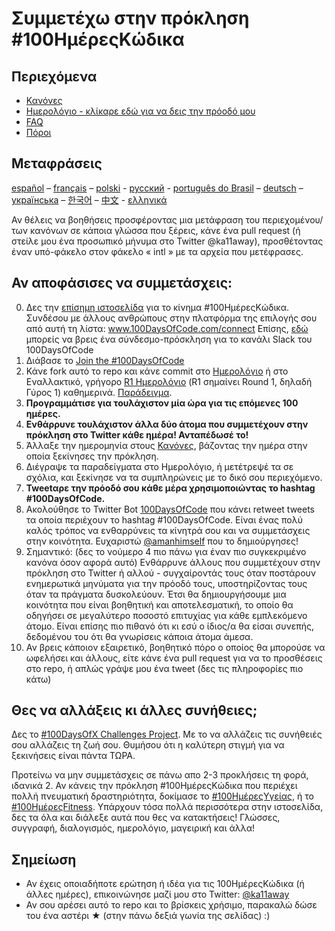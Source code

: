 # Συμμετέχω στην πρόκληση #100ΗμέρεςΚώδικα

## Περιεχόμενα

* [Κανόνες](rules-el.md)
* [Ημερολόγιο - κλίκαρε εδώ για να δεις την πρόοδό μου](log-el.md)
* [FAQ](FAQ-el.md)
* [Πόροι](resources-el.md)

## Μεταφράσεις
[español](/intl/es/README.md) – [français](/intl/fr/FAQ-fr.md) – [polski](/intl/pl/README.md) - [русский](/intl/ru/README-ru.md) - [português do Brasil](/intl/pt-br/LEIAME.md) – [deutsch](/intl/de/README.md) – [українська](/intl/ua/README-ua.md) – [한국어](/intl/ko/README-ko.md) – [中文](/intl/ch/README.md) - [ελληνικά](/intl/el/README.md)

Αν θέλεις να βοηθήσεις προσφέροντας μια μετάφραση του περιεχομένου/των κανόνων σε κάποια γλώσσα που ξέρεις, κάνε ένα pull request (ή στείλε μου ένα προσωπικό μήνυμα στο Twitter @ka11away), προσθέτοντας έναν υπό-φάκελο στον φάκελο « intl » με τα αρχεία που μετέφρασες.

## Αν αποφάσισες να συμμετάσχεις:

0.  Δες την [επίσημη ιστοσελίδα](http://100daysofcode.com/) για το κίνημα #100ΗμέρεςΚώδικα. Συνδέσου με άλλους ανθρώπους στην πλατφόρμα της επιλογής σου από αυτή τη λίστα: www.100DaysOfCode.com/connect
    Επίσης, [εδώ](https://join.slack.com/t/100xcode/shared_invite/enQtNzQwMzIwMzQxODc5LWQwMjU5Mjg0N2ZiMzIzYzJiZmE0YjNiYTBiZDBjNjlkNjBmMTYxNDBmNmE2YmE2YzY4NTgzY2Y5NDQxNWY5ZDM) μπορείς να βρεις ένα σύνδεσμο-πρόσκληση για το κανάλι Slack του 100DaysOfCode
1.  Διάβασε το [Join the #100DaysOfCode](https://medium.freecodecamp.com/join-the-100daysofcode-556ddb4579e4)
1.  Κάνε fork αυτό το repo και κάνε commit στο [Ημερολόγιο](log-el.md) ή στο Εναλλακτικό, γρήγορο [R1 Ημερολόγιο](r1-log-el.md) (R1 σημαίνει Round 1, δηλαδή Γύρος 1) καθημερινά. [Παράδειγμα](https://github.com/Kallaway/100-days-kallaway-log).
1.  **Προγραμμάτισε για τουλάχιστον μία ώρα για τις επόμενες 100 ημέρες.**
1.  **Ενθάρρυνε τουλάχιστον άλλα δύο άτομα που συμμετέχουν στην πρόκληση στο Twitter κάθε ημέρα! Ανταπέδωσέ το!**
1.  Άλλαξε την ημερομηνία στους [Κανόνες](rules-el.md), βάζοντας την ημέρα στην οποία ξεκίνησες την πρόκληση.
1.  Διέγραψε τα παραδείγματα στο Ημερολόγιο, ή μετέτρεψέ τα σε σχόλια, και ξεκίνησε να τα συμπληρώνεις με το δικό σου περιεχόμενο.
1.  **Tweetαρε την πρόοδό σου κάθε μέρα χρησιμοποιώντας το hashtag #100DaysOfCode.**
1.  Ακολούθησε το Twitter Bot [100DaysOfCode](https://twitter.com/_100DaysOfCode) που κάνει retweet tweets τα οποία περιέχουν το hashtag #100DaysOfCode. Είναι ένας πολύ καλός τρόπος να ενθαρρύνεις τα κίνητρά σου και να συμμετάσχεις στην κοινότητα. Ευχαριστώ [@amanhimself](https://twitter.com/amanhimself) που το δημιούργησες!
1.  Σημαντικό: (δες το νούμερο 4 πιο πάνω για έναν πιο συγκεκριμένο κανόνα όσον αφορά αυτό) Ενθάρρυνε άλλους που συμμετέχουν στην πρόκληση στο Twitter ή αλλού - συγχαίροντάς τους όταν ποστάρουν ενημερωτικά μηνύματα για την πρόοδό τους, υποστηρίζοντας τους όταν τα πράγματα δυσκολεύουν. Έτσι θα δημιουργήσουμε μια κοινότητα που είναι βοηθητική και αποτελεσματική, το οποίο θα οδηγήσει σε μεγαλύτερο ποσοστό επιτυχίας για κάθε εμπλεκόμενο άτομο. Είναι επίσης πιο πιθανό ότι κι εσύ ο ίδιος/α θα είσαι συνεπής, δεδομένου του ότι θα γνωρίσεις κάποια άτομα άμεσα.
1.  Αν βρεις κάποιον εξαιρετικό, βοηθητικό πόρο ο οποίος θα μπορούσε να ωφελήσει και άλλους, είτε κάνε ένα pull request για να το προσθέσεις στο repo, ή απλώς γράψε μου ένα tweet (δες τις πληροφορίες πιο κάτω)

## Θες να αλλάξεις κι άλλες συνήθειες;

Δες το [#100DaysOfX Challenges Project](http://100daysofx.com/). Με το να αλλάζεις τις συνήθειές σου αλλάζεις τη ζωή σου. Θυμήσου ότι η καλύτερη στιγμή για να ξεκινήσεις είναι πάντα ΤΩΡΑ.

Προτείνω να μην συμμετάσχεις σε πάνω απο 2-3 προκλήσεις τη φορά, ιδανικά 2. Αν κάνεις την πρόκληση #100ΗμέρεςΚώδικα που περιέχει πολλή πνευματική δραστηριότητα, δοκίμασε το [#100ΗμέρεςΥγείας](http://100daysofx.com/where-x-is/health/), ή το [#100ΗμέρεςFitness](http://100daysofx.com/challenges/). Υπάρχουν τόσα πολλά περισσότερα στην ιστοσελίδα, δες τα όλα και διάλεξε αυτά που θες να κατακτήσεις!
Γλώσσες, συγγραφή, διαλογισμός, ημερολόγιο, μαγειρική και άλλα!

## Σημείωση

* Αν έχεις οποιαδήποτε ερώτηση ή ιδέα για τις 100ΗμέρεςΚώδικα (ή άλλες ημέρες), επικοινώνησε μαζί μου στο Twitter: [@ka11away](https://twitter.com/ka11away)
* Αν σου αρέσει αυτό το repo και το βρίσκεις χρήσιμο, παρακαλώ δώσε του ένα αστέρι &#9733; (στην πάνω δεξιά γωνία της σελίδας) :)
